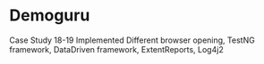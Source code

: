 # Demoguru
Case Study 18-19
Implemented Different browser opening, TestNG framework, DataDriven framework, ExtentReports, Log4j2
